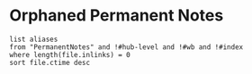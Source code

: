 # Orphaned Permanent Notes
```dataview
list aliases
from "PermanentNotes" and !#hub-level and !#wb and !#index
where length(file.inlinks) = 0 
sort file.ctime desc
```

